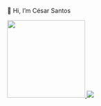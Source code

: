 👋 Hi, I’m César Santos 

<div>
  <a href="https://github.com/csarsantos96">
   <img height="180em" src="https://github-readme-stats.vercel.app/api?username=csarsantos96&show_icons=true&theme=default">
   <img heigth="180em" src="https://github-readme-stats.vercel.app/api/top-langs/?username=csarsantos96&layout=compact"> 
</div>
<!---
csarsantos96/csarsantos96 is a ✨ special ✨ repository because its `README.md` (this file) appears on your GitHub profile.
You can click the Preview link to take a look at your changes.
--->
